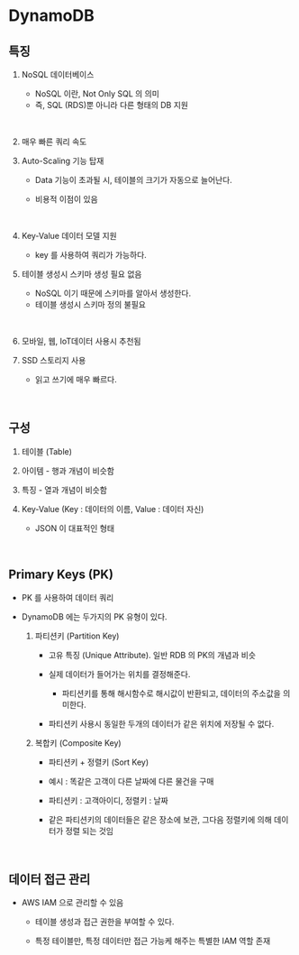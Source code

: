 # DynamoDB

## 특징

1. NoSQL 데이터베이스

    - NoSQL 이란, Not Only SQL 의 의미
    - 즉, SQL (RDS)뿐 아니라 다른 형태의 DB 지원

<br>

2. 매우 빠른 쿼리 속도
 
3. Auto-Scaling 기능 탑재

    - Data 기능이 초과될 시, 테이블의 크기가 자동으로 늘어난다.

    - 비용적 이점이 있음 

<br>

4. Key-Value 데이터 모델 지원

    - key 를 사용하여 쿼리가 가능하다. 

5. 테이블 생성시 스키마 생성 필요 없음

    - NoSQL 이기 때문에 스키마를 알아서 생성한다. 
    - 테이블 생성시 스키마 정의 불필요

<br>

6. 모바일, 웹, IoT데이터 사용시 추천됨

7. SSD 스토리지 사용

    - 읽고 쓰기에 매우 빠르다.

<br>

## 구성

1. 테이블 (Table)

2. 아이템 - 행과 개념이 비슷함

3. 특징 - 열과 개념이 비슷함

4. Key-Value (Key : 데이터의 이름, Value : 데이터 자신)

    - JSON 이 대표적인 형태

<br>

## Primary Keys (PK)

- PK 를 사용하여 데이터 쿼리

- DynamoDB 에는 두가지의 PK 유형이 있다.

    1. 파티션키 (Partition Key)

        - 고유 특징 (Unique Attribute). 일반 RDB 의 PK의 개념과 비슷

        - 실제 데이터가 들어가는 위치를 결정해준다.

            - 파티션키를 통해 해시함수로 해시값이 반환되고, 데이터의 주소값을 의미한다.

        - 파티션키 사용시 동일한 두개의 데이터가 같은 위치에 저장될 수 없다. 

    2. 복합키 (Composite Key)

        - 파티션키 + 정렬키 (Sort Key)

        - 예시 : 똑같은 고객이 다른 날짜에 다른 물건을 구매

        - 파티션키 : 고객아이디, 정렬키 : 날짜 

        - 같은 파티션키의 데이터들은 같은 장소에 보관, 그다음 정렬키에 의해 데이터가 정렬 되는 것임

<br>

## 데이터 접근 관리

- AWS IAM 으로 관리할 수 있음

    - 테이블 생성과 접근 권한을 부여할 수 있다.

    - 특정 테이블만, 특정 데이터만 접근 가능케 해주는 특별한 IAM 역할 존재

